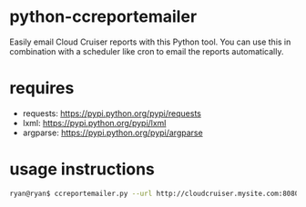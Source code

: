 # python-ccreportemailer

Easily email Cloud Cruiser reports with this Python tool. You can use this in
combination with a scheduler like cron to email the reports automatically.


# requires

- requests: https://pypi.python.org/pypi/requests
- lxml: https://pypi.python.org/pypi/lxml
- argparse: https://pypi.python.org/pypi/argparse


# usage instructions

```bash
ryan@ryan$ ccreportemailer.py --url http://cloudcruiser.mysite.com:8080 --username rcurrah --password mypass --usergroup-name admin --report-name MyReport --email-server smtp.mysite.com --email-from ryan@mysite.com --email-to ryan@mysite.com,david@mysite.com --debug true
```